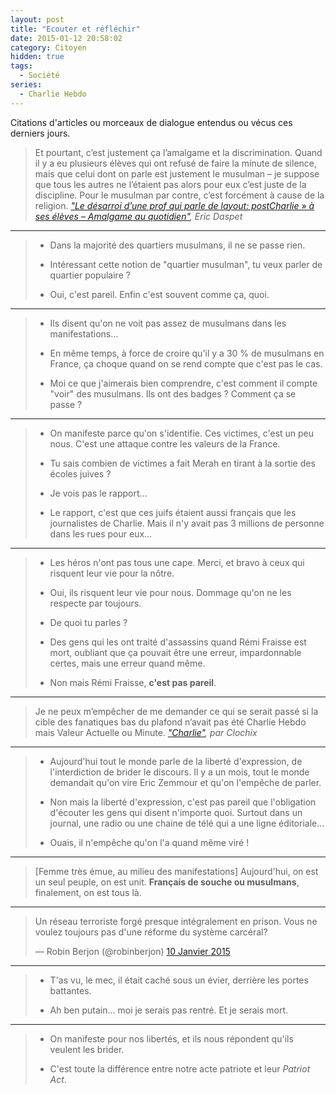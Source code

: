 ```yaml
---
layout: post
title: "Ecouter et réfléchir"
date: 2015-01-12 20:58:02
category: Citoyen
hidden: true
tags:
  - Société
series:
  - Charlie Hebdo
---
```


Citations d'articles ou morceaux de dialogue entendus ou vécus ces derniers jours.

<!-- more -->

> Et pourtant, c’est justement ça l’amalgame et la discrimination. Quand il y a eu plusieurs élèves qui ont refusé de faire la minute de silence, mais que celui dont on parle est justement le musulman – je suppose que tous les autres ne l’étaient pas alors pour eux c’est juste de la discipline. Pour le musulman par contre, c’est forcément à cause de la religion.
>   <cite>["Le désarroi d’une prof qui parle de layout: postCharlie&nbsp;» à ses élèves – Amalgame au quotidien"](https://n.survol.fr/n/le-desarroi-dune-prof-qui-parle-de-charlie-a-ses-eleves-amalgame-au-quotidien), Eric Daspet</cite>

---

> -   Dans la majorité des quartiers musulmans, il ne se passe rien.
>
> -   Intéressant cette notion de "quartier musulman", tu veux parler de quartier populaire&nbsp;?
>
> -   Oui, c'est pareil. Enfin c'est souvent comme ça, quoi.

---

> -   Ils disent qu'on ne voit pas assez de musulmans dans les manifestations…
>
> -   En même temps, à force de croire qu'il y a 30 % de musulmans en France, ça choque quand on se rend compte que c'est pas le cas.
>
> -   Moi ce que j'aimerais bien comprendre, c'est comment il compte "voir" des musulmans. Ils ont des badges&nbsp;? Comment ça se passe&nbsp;?

---

> -   On manifeste parce qu'on s'identifie. Ces victimes, c'est un peu nous. C'est une attaque contre les valeurs de la France.
>
> -   Tu sais combien de victimes a fait Merah en tirant à la sortie des écoles juives&nbsp;?
>
> -   Je vois pas le rapport…
>
> -   Le rapport, c'est que ces juifs étaient aussi français que les journalistes de Charlie. Mais il n'y avait pas 3 millions de personne dans les rues pour eux…

---

> -   Les héros n'ont pas tous une cape. Merci, et bravo à ceux qui risquent leur vie pour la nôtre.
>
> -   Oui, ils risquent leur vie pour nous. Dommage qu'on ne les respecte par toujours.
>
> -   De quoi tu parles&nbsp;?
>
> -   Des gens qui les ont traité d'assassins quand Rémi Fraisse est mort, oubliant que ça pouvait être une erreur, impardonnable certes, mais une erreur quand même.
>
> -   Non mais Rémi Fraisse, **c'est pas pareil**.

---

> Je ne peux m’empêcher de me demander ce qui se serait passé si la cible des fanatiques bas du plafond n’avait pas été Charlie Hebdo mais Valeur Actuelle ou Minute.
>   <cite>["Charlie"](http://esquisses.clochix.net/2015/01/11/Charlie/), par Clochix</cite>

---

> -   Aujourd'hui tout le monde parle de la liberté d'expression, de l'interdiction de brider le discours. Il y a un mois, tout le monde demandait qu'on vire Eric Zemmour et qu'on l'empêche de parler.
>
> -   Non mais la liberté d'expression, c'est pas pareil que l'obligation d'écouter les gens qui disent n'importe quoi. Surtout dans un journal, une radio ou une chaine de télé qui a une ligne éditoriale…
>
> -   Ouais, il n'empêche qu'on l'a quand même viré !

---

> [Femme très émue, au milieu des manifestations] Aujourd'hui, on est un seul peuple, on est unit. **Français de souche ou musulmans**, finalement, on est tous là.

---

<blockquote class="twitter-tweet" lang="fr"><p lang="fr" dir="ltr">Un réseau terroriste forgé presque intégralement en prison. Vous ne voulez toujours pas d&#39;une réforme du système carcéral?</p>&mdash; Robin Berjon (@robinberjon) <a href="https://twitter.com/robinberjon/status/553840819728560128">10 Janvier 2015</a></blockquote>
<script async src="//platform.twitter.com/widgets.js" charset="utf-8"></script>

---

> -   T'as vu, le mec, il était caché sous un évier, derrière les portes battantes.
>
> -   Ah ben putain… moi je serais pas rentré. Et je serais mort.

---

> -   On manifeste pour nos libertés, et ils nous répondent qu'ils veulent les brider.
>
> -   C'est toute la différence entre notre acte patriote et leur _Patriot Act_.
